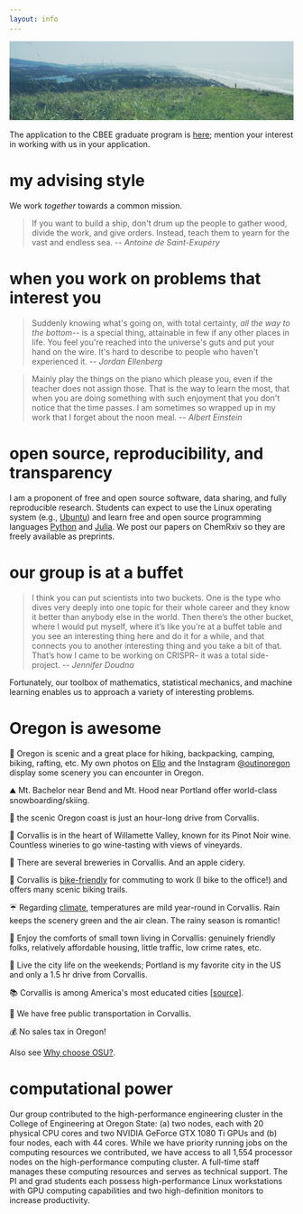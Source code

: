 ```yaml
---
layout: info
---
```


![coast](images/coast.jpg)

The application to the CBEE graduate program is [here](http://cbee.oregonstate.edu/che-graduate-program); mention your interest in working with us in your application.

# my advising style

We work *together* towards a common mission.

> If you want to build a ship, 
> don't drum up the people 
> to gather wood, divide the 
> work, and give orders. 
> Instead, teach them to yearn 
> for the vast and endless sea. 
> -- *Antoine de Saint-Exupéry*

# when you work on problems that interest you

> Suddenly knowing what's going on, with total certainty, *all the way to the bottom*-- is a special thing, attainable in few if any other places in life. You feel you're reached into the universe's guts and put your hand on the wire. It's hard to describe to people who haven't experienced it. -- *Jordan Ellenberg*

> Mainly play the things on the piano which please you, even if the teacher does not assign those. That is the way to learn the most, that when you are doing something with such enjoyment that you don't notice that the time passes. I am sometimes so wrapped up in my work that I forget about the noon meal. 
> -- *Albert Einstein*

# open source, reproducibility, and transparency
I am a proponent of free and open source software, data sharing, and fully reproducible research. Students can expect to use the Linux operating system (e.g., [Ubuntu](https://www.ubuntu.com/)) and learn free and open source programming languages [Python](https://www.python.org/) and [Julia](https://julialang.org/). We post our papers on ChemRxiv so they are freely available as preprints.

# our group is at a buffet

> I think you can put scientists into two buckets. One is the type who dives very deeply into one topic for their whole career and they know it better than anybody else in the world. Then there’s the other bucket, where I would put myself, where it’s like you’re at a buffet table and you see an interesting thing here and do it for a while, and that connects you to another interesting thing and you take a bit of that. That’s how I came to be working on CRISPR– it was a total side-project. -- *Jennifer Doudna*

Fortunately, our toolbox of mathematics, statistical mechanics, and machine learning enables us to approach a variety of interesting problems.

# Oregon is awesome

:evergreen_tree: Oregon is scenic and a great place for hiking, backpacking, camping, biking, rafting, etc. My own photos on [Ello](https://ello.co/cokes) and the Instagram [@outinoregon](https://www.instagram.com/outinoregon/) display some scenery you can encounter in Oregon.

:mountain: Mt. Bachelor near Bend and Mt. Hood near Portland offer world-class snowboarding/skiing.

:ocean: the scenic Oregon coast is just an hour-long drive from Corvallis.

:wine_glass: Corvallis is in the heart of Willamette Valley, known for its Pinot Noir wine. Countless wineries to go wine-tasting with views of vineyards.

:beer: There are several breweries in Corvallis. And an apple cidery.

:bicyclist: Corvallis is [bike-friendly](http://visitcorvallis.com/about-corvallis/corvallis-recognized-as-gold-level-bicycle-friendly-community/) for commuting to work (I bike to the office!) and offers many scenic biking trails.

:umbrella: Regarding [climate](https://en.wikipedia.org/wiki/Corvallis,_Oregon#Climate), temperatures are mild year-round in Corvallis. Rain keeps the scenery green and the air clean. The rainy season is romantic!

:house_with_garden: Enjoy the comforts of small town living in Corvallis: genuinely friendly folks, relatively affordable housing, little traffic, low crime rates, etc. 

:city_sunset: Live the city life on the weekends; Portland is my favorite city in the US and only a 1.5 hr drive from Corvallis.

:books: Corvallis is among America's most educated cities [[source](https://www.forbes.com/2008/02/07/americas-smartest-cities-oped-cx_apa_0207smartest_slide_6.html)].

:bus: We have free public transportation in Corvallis.

:moneybag: No sales tax in Oregon!

Also see [Why choose OSU?](http://admissions.oregonstate.edu/international/why-choose-osu).

# computational power

Our group contributed to the high-performance engineering cluster in the College of Engineering at Oregon State: (a) two nodes, each with 20 physical CPU cores and two NVIDIA GeForce GTX 1080 Ti GPUs and (b) four nodes, each with 44 cores. While we have priority running jobs on the computing resources we contributed, we have access to all 1,554 processor nodes on the high-performance computing cluster. A full-time staff manages these computing resources and serves as technical support. The PI and grad students each possess high-performance Linux workstations with GPU computing capabilities and two high-definition monitors to increase productivity.
